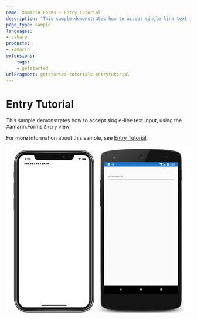 ```yaml
---
name: Xamarin.Forms - Entry Tutorial
description: "This sample demonstrates how to accept single-line text input, using the Xamarin.Forms Entry view (get started)"
page_type: sample
languages:
- csharp
products:
- xamarin
extensions:
    tags:
    - getstarted
urlFragment: getstarted-tutorials-entrytutorial
---
```

# Entry Tutorial

This sample demonstrates how to accept single-line text input, using the Xamarin.Forms `Entry` view.

For more information about this sample, see [Entry Tutorial](https://docs.microsoft.com/xamarin/get-started/tutorials/entry/).

![Entry Tutorial application screenshot](Screenshots/01All.png "Entry Tutorial application screenshot")
